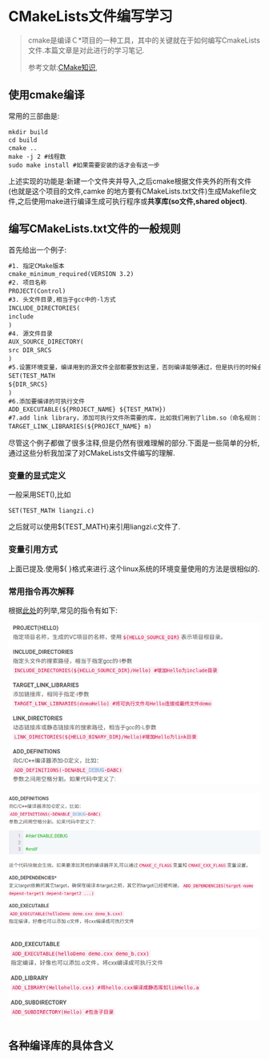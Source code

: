# CMakeLists文件编写学习

> cmake是编译Ｃ*项目的一种工具，其中的关键就在于如何编写CmakeLists文件.本篇文章是对此进行的学习笔记.
>
> 参考文献:[CMake知识](<https://www.cnblogs.com/cv-pr/p/6206921.html>),

## 使用cmake编译

常用的三部曲是:

```shell
mkdir build
cd build
cmake ..
make -j 2 #线程数
sudo make install #如果需要安装的话才会有这一步
```

上述实现的功能是:新建一个文件夹并导入,之后cmake根据文件夹外的所有文件(也就是这个项目的文件,camke 的地方要有CMakeLists.txt文件)生成Makefile文件,之后使用make进行编译生成可执行程序或**共享库(so文件,shared object)**.

## 编写CMakeLists.txt文件的一般规则

首先给出一个例子:

```txt
#1. 指定CMake版本
cmake_minimum_required(VERSION 3.2)
#2. 项目名称
PROJECT(Control)
#3. 头文件目录,相当于gcc中的-l方式
INCLUDE_DIRECTORIES(
include
)
#4. 源文件目录
AUX_SOURCE_DIRECTORY(
src DIR_SRCS
)
#5.设置环境变量，编译用到的源文件全部都要放到这里，否则编译能够通过，但是执行的时候会出现各种问题，比如"symbol lookup error xxxxx , undefined symbol"
SET(TEST_MATH
${DIR_SRCS}
)
#6.添加要编译的可执行文件
ADD_EXECUTABLE(${PROJECT_NAME} ${TEST_MATH})
#7.add link library，添加可执行文件所需要的库，比如我们用到了libm.so（命名规则：lib+name+.so），就添加该库的名称
TARGET_LINK_LIBRARIES(${PROJECT_NAME} m)

```

尽管这个例子都做了很多注释,但是仍然有很难理解的部分.下面是一些简单的分析,通过这些分析我加深了对CMakeLists文件编写的理解.

### 变量的显式定义

一般采用SET(),比如 

```
SET(TEST_MATH liangzi.c)
```

之后就可以使用${TEST_MATH}来引用liangzi.c文件了.

### 变量引用方式

上面已提及.使用${ }格式来进行.这个linux系统的环境变量使用的方法是很相似的.

### 常用指令再次解释

根据[此处](<https://blog.csdn.net/z_h_s/article/details/50699905>)的列举,常见的指令有如下:

![1553093813515](Image/1553093813515.png)

![1553094127110](Image/1553094127110.png)

![1553094158083](Image/1553094158083.png)

## 各种编译库的具体含义


